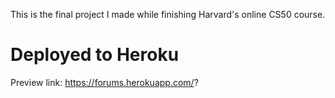 This is the final project I made while finishing Harvard's online CS50 course.

# Deployed to Heroku
Preview link: https://forums.herokuapp.com/?
